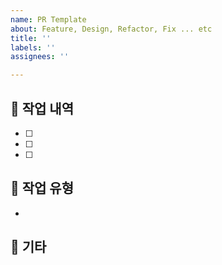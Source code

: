 ```yaml
---
name: PR Template
about: Feature, Design, Refactor, Fix ... etc
title: ''
labels: ''
assignees: ''

---
```


## 📗 작업 내역
- [ ]
- [ ]
- [ ]

## 📕 작업 유형
- 

## 📘 기타
